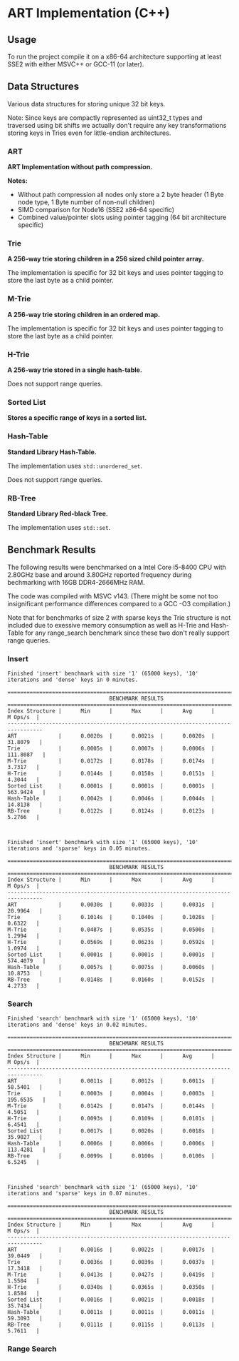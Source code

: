 # ART Implementation (C++)

## Usage
To run the project compile it on a x86-64 architecture supporting at least SSE2 with either MSVC++ or GCC-11 (or later).

## Data Structures
Various data structures for storing unique 32 bit keys.

Note: Since keys are compactly represented as uint32_t types and traversed using bit shifts we actually don't require any key transformations storing keys in Tries even for little-endian architectures.

### ART
**ART Implementation without path compression.**

**Notes:**
- Without path compression all nodes only store a 2 byte header (1 Byte node type, 1 Byte number of non-null children)
- SIMD comparison for Node16 (SSE2 x86-64 specific)
- Combined value/pointer slots using pointer tagging (64 bit architecture specific)
### Trie
**A 256-way trie storing children in a 256 sized child pointer array.**

The implementation is specific for 32 bit keys and uses pointer tagging to store the last byte as a child pointer.
### M-Trie
**A 256-way trie storing children in an ordered map.**

The implementation is specific for 32 bit keys and uses pointer tagging to store the last byte as a child pointer.
### H-Trie
**A 256-way trie stored in a single hash-table.**

Does not support range queries.

### Sorted List
**Stores a specific range of keys in a sorted list.**

### Hash-Table
**Standard Library Hash-Table.**

The implementation uses `std::unordered_set`.

Does not support range queries.

### RB-Tree
**Standard Library Red-black Tree.**

The implementation uses `std::set`.

## Benchmark Results
The following results were benchmarked on a Intel Core i5-8400 CPU with 2.80GHz base and around 3.80GHz reported frequency during bechmarking with 16GB DDR4-2666MHz RAM.

The code was compiled with MSVC v143. (There might be some not too insignificant performance differences compared to a GCC -O3 compilation.)

Note that for benchmarks of size 2 with sparse keys the Trie structure is not included due to exessive memory consumption 
as well as H-Trie and Hash-Table for any range_search benchmark since these two don't really support range queries.

### Insert
```
Finished 'insert' benchmark with size '1' (65000 keys), '10' iterations and 'dense' keys in 0 minutes.

=================================================================================
                                BENCHMARK RESULTS
=================================================================================
Index Structure |      Min      |      Max      |      Avg      |      M Ops/s  |
---------------------------------------------------------------------------------
ART             |      0.0020s  |      0.0021s  |      0.0020s  |     31.8079   |
Trie            |      0.0005s  |      0.0007s  |      0.0006s  |    111.8087   |
M-Trie          |      0.0172s  |      0.0178s  |      0.0174s  |      3.7317   |
H-Trie          |      0.0144s  |      0.0158s  |      0.0151s  |      4.3044   |
Sorted List     |      0.0001s  |      0.0001s  |      0.0001s  |    563.9424   |
Hash-Table      |      0.0042s  |      0.0046s  |      0.0044s  |     14.8138   |
RB-Tree         |      0.0122s  |      0.0124s  |      0.0123s  |      5.2766   |



Finished 'insert' benchmark with size '1' (65000 keys), '10' iterations and 'sparse' keys in 0.05 minutes.

=================================================================================
                                BENCHMARK RESULTS
=================================================================================
Index Structure |      Min      |      Max      |      Avg      |      M Ops/s  |
---------------------------------------------------------------------------------
ART             |      0.0030s  |      0.0033s  |      0.0031s  |     20.9964   |
Trie            |      0.1014s  |      0.1040s  |      0.1028s  |      0.6322   |
M-Trie          |      0.0487s  |      0.0535s  |      0.0500s  |      1.2994   |
H-Trie          |      0.0569s  |      0.0623s  |      0.0592s  |      1.0974   |
Sorted List     |      0.0001s  |      0.0001s  |      0.0001s  |    574.4079   |
Hash-Table      |      0.0057s  |      0.0075s  |      0.0060s  |     10.8753   |
RB-Tree         |      0.0148s  |      0.0160s  |      0.0152s  |      4.2733   |
```

### Search
```
Finished 'search' benchmark with size '1' (65000 keys), '10' iterations and 'dense' keys in 0.02 minutes.

=================================================================================
                                BENCHMARK RESULTS
=================================================================================
Index Structure |      Min      |      Max      |      Avg      |      M Ops/s  |
---------------------------------------------------------------------------------
ART             |      0.0011s  |      0.0012s  |      0.0011s  |     58.5401   |
Trie            |      0.0003s  |      0.0004s  |      0.0003s  |    195.6535   |
M-Trie          |      0.0142s  |      0.0147s  |      0.0144s  |      4.5051   |
H-Trie          |      0.0093s  |      0.0109s  |      0.0101s  |      6.4541   |
Sorted List     |      0.0017s  |      0.0020s  |      0.0018s  |     35.9027   |
Hash-Table      |      0.0006s  |      0.0006s  |      0.0006s  |    113.4281   |
RB-Tree         |      0.0099s  |      0.0100s  |      0.0100s  |      6.5245   |



Finished 'search' benchmark with size '1' (65000 keys), '10' iterations and 'sparse' keys in 0.07 minutes.

=================================================================================
                                BENCHMARK RESULTS
=================================================================================
Index Structure |      Min      |      Max      |      Avg      |      M Ops/s  |
---------------------------------------------------------------------------------
ART             |      0.0016s  |      0.0022s  |      0.0017s  |     39.0449   |
Trie            |      0.0036s  |      0.0039s  |      0.0037s  |     17.3418   |
M-Trie          |      0.0413s  |      0.0427s  |      0.0419s  |      1.5504   |
H-Trie          |      0.0340s  |      0.0365s  |      0.0350s  |      1.8584   |
Sorted List     |      0.0016s  |      0.0021s  |      0.0018s  |     35.7434   |
Hash-Table      |      0.0011s  |      0.0011s  |      0.0011s  |     59.3093   |
RB-Tree         |      0.0111s  |      0.0115s  |      0.0113s  |      5.7611   |
```

### Range Search
```
```
